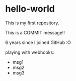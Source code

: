 # hello-world
This is my first repository.

This is a COMMIT message!!

6 years since I joined GitHub :O

playing with webhooks:
- msg1
- msg2
- msg3

